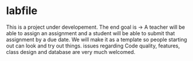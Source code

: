 # labfile
This is a project under developement. 
The end goal is  ->  A teacher will be able to assign an assignment and a student will be able to submit that assignment by a due date.
We will make it as a template so people starting out can look and try out things.
issues regarding Code quality, features, class design and database are very much welcomed.
